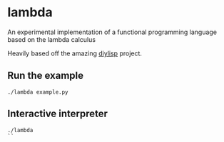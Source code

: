 lambda
===

An experimental implementation of a functional programming language based on the lambda calculus

Heavily based off the amazing [diylisp](https://github.com/kvalle/diy-lisp) project.

## Run the example

```
./lambda example.py
```

## Interactive interpreter

```
./lambda
``
